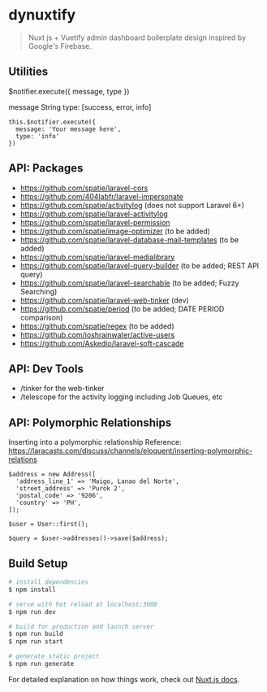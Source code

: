 # dynuxtify

> Nuxt js + Vuetify admin dashboard boilerplate design inspired by Google&#39;s Firebase.

## Utilities

$notifier.execute({ message, type })

message String
type: [success, error, info]
```
this.$notifier.execute({
  message: 'Your message here',
  type: 'info'
})
```

## API: Packages

- https://github.com/spatie/laravel-cors
- https://github.com/404labfr/laravel-impersonate
- https://github.com/spatie/activitylog (does not support Laravel 6+)
- https://github.com/spatie/laravel-activitylog
- https://github.com/spatie/laravel-permission
- https://github.com/spatie/image-optimizer (to be added)
- https://github.com/spatie/laravel-database-mail-templates (to be added)
- https://github.com/spatie/laravel-medialibrary
- https://github.com/spatie/laravel-query-builder (to be added; REST API query)
- https://github.com/spatie/laravel-searchable (to be added; Fuzzy Searching)
- https://github.com/spatie/laravel-web-tinker (dev)
- https://github.com/spatie/period (to be added; DATE PERIOD comparison)
- https://github.com/spatie/regex (to be added) 
- https://github.com/joshrainwater/active-users 
- https://github.com/Askedio/laravel-soft-cascade 

## API: Dev Tools
- /tinker for the web-tinker
- /telescope for the activity logging including Job Queues, etc

## API: Polymorphic Relationships

Inserting into a polymorphic relationship
Reference: https://laracasts.com/discuss/channels/eloquent/inserting-polymorphic-relations

```
$address = new Address([
  'address_line_1' => 'Maigo, Lanao del Norte',
  'street_address' => 'Purok 2',
  'postal_code' => '9206',
  'country' => 'PH',
]);
  
$user = User::first();

$query = $user->addresses()->save($address);
```

## Build Setup

```bash
# install dependencies
$ npm install

# serve with hot reload at localhost:3000
$ npm run dev

# build for production and launch server
$ npm run build
$ npm run start

# generate static project
$ npm run generate
```

For detailed explanation on how things work, check out [Nuxt.js docs](https://nuxtjs.org).
